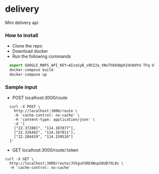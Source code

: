 # delivery
Mini delivery api

### How to install

 - Clone the repo
 - Download docker
 - Run the following commands

``` javascript
  export GOOGLE_MAPS_API_KEY=AIzaSyB_s9hZJa_VNxTh8XdQphIdn0dYU-TFq-U
  docker-compose build
  docker-compose up
```

### Sample input

* POST localhost:3000/route
```
  curl -X POST \
    http://localhost:3000/route \
    -H 'cache-control: no-cache' \
    -H 'content-type: application/json' \
    -d '[
    ["22.372081", "114.107877"],
    ["22.326442", "114.167811"],
    ["22.284419", "114.159510"]
  ]'
```

* GET localhost:3000/route/:token
```
curl -X GET \
  http://localhost:3000/route/JV5guVSREXWupSDUD7XL8v \
  -H 'cache-control: no-cache'
```
